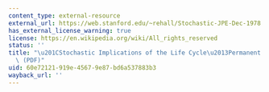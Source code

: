 ```yaml
---
content_type: external-resource
external_url: https://web.stanford.edu/~rehall/Stochastic-JPE-Dec-1978.pdf
has_external_license_warning: true
license: https://en.wikipedia.org/wiki/All_rights_reserved
status: ''
title: "\u201CStochastic Implications of the Life Cycle\u2013Permanent Income Hypothesis.\u201D\
  \ (PDF)"
uid: 60e72121-919e-4567-9e87-bd6a537883b3
wayback_url: ''
---
```


